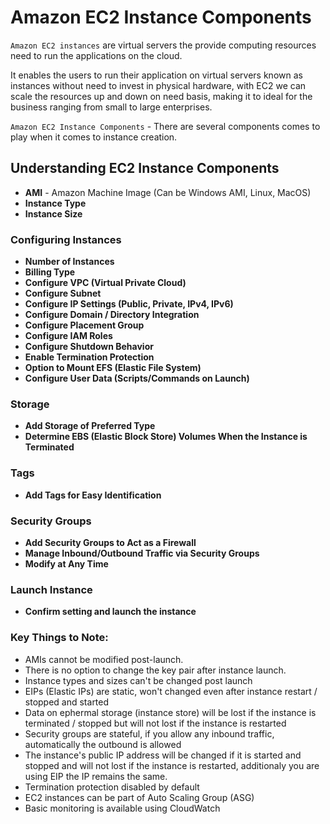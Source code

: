 # Amazon EC2 Instance Components

`Amazon EC2 instances` are virtual servers the provide computing resources need to run the applications on the cloud.

It enables the users to run their application on virtual servers known as instances without need to invest in physical hardware, with EC2 we can scale the resources up and down on need basis, making it to ideal for the business ranging from small to large enterprises.

`Amazon EC2 Instance Components` - There are several components comes to play when it comes to instance creation.

## Understanding EC2 Instance Components

- **AMI** - Amazon Machine Image (Can be Windows AMI, Linux, MacOS)
- **Instance Type**
- **Instance Size**

### Configuring Instances

- **Number of Instances**
- **Billing Type**
- **Configure VPC (Virtual Private Cloud)**
- **Configure Subnet**
- **Configure IP Settings (Public, Private, IPv4, IPv6)**
- **Configure Domain / Directory Integration**
- **Configure Placement Group**
- **Configure IAM Roles**
- **Configure Shutdown Behavior**
- **Enable Termination Protection**
- **Option to Mount EFS (Elastic File System)**
- **Configure User Data (Scripts/Commands on Launch)**

### Storage

- **Add Storage of Preferred Type**
- **Determine EBS (Elastic Block Store) Volumes When the Instance is Terminated**

### Tags

- **Add Tags for Easy Identification**

### Security Groups

- **Add Security Groups to Act as a Firewall**
- **Manage Inbound/Outbound Traffic via Security Groups**
- **Modify at Any Time**

### Launch Instance

- **Confirm setting and launch the instance**

### Key Things to Note:

- AMIs cannot be modified post-launch.
- There is no option to change the key pair after instance launch.
- Instance types and sizes can't be changed post launch
- EIPs (Elastic IPs) are static, won't changed even after instance restart / stopped and started
- Data on ephermal storage (instance store) will be lost if the instance is terminated / stopped but will not lost if the instance is restarted
- Security groups are stateful, if you allow any inbound traffic, automatically the outbound is allowed
- The instance's public IP address will be changed if it is started and stopped and will not lost if the instance is restarted, additionaly you are using EIP the IP remains the same. 
- Termination protection disabled by default
- EC2 instances can be part of Auto Scaling Group (ASG)
- Basic monitoring is available using CloudWatch
